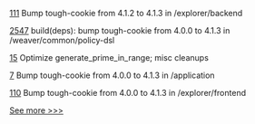 
[111](https://github.com/hyperledger-labs/karma-charity-platform/pull/111) Bump tough-cookie from 4.1.2 to 4.1.3 in /explorer/backend

[2547](https://github.com/hyperledger/cacti/pull/2547) build(deps): bump tough-cookie from 4.0.0 to 4.1.3 in /weaver/common/policy-dsl

[15](https://github.com/hyperledger/anoncreds-clsignatures-rs/pull/15) Optimize generate_prime_in_range; misc cleanups

[7](https://github.com/hyperledger-labs/nft-community-footprint/pull/7) Bump tough-cookie from 4.0.0 to 4.1.3 in /application

[110](https://github.com/hyperledger-labs/karma-charity-platform/pull/110) Bump tough-cookie from 4.0.0 to 4.1.3 in /explorer/frontend


[See more >>>](https://start-here.hyperledger.org/pull-requests)
